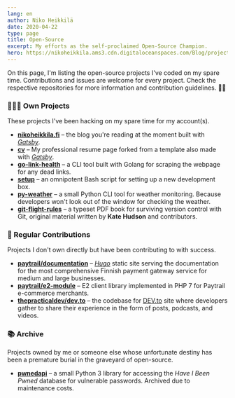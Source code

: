 ```yaml
---
lang: en
author: Niko Heikkilä
date: 2020-04-22
type: page
title: Open-Source
excerpt: My efforts as the self-proclaimed Open-Source Champion.
hero: https://nikoheikkila.ams3.cdn.digitaloceanspaces.com/Blog/projects.jpg
---
```


On this page, I'm listing the open-source projects I've coded on my spare time. Contributions and issues are welcome for every project. Check the respective repositories for more information and contribution guidelines. 🙏🏽

### 👨🏻‍💻 Own Projects

These projects I've been hacking on my spare time for my account(s).

-   [**nikoheikkila.fi**][blog] – the blog you're reading at the moment built with [_Gatsby_][gatsby].
-   [**cv**][cv] – My professional resume page forked from a template also made with [_Gatsby_][gatsby].
-   [**go-link-health**][linkhealth] – a CLI tool built with Golang for scraping the webpage for any dead links.
-   [**setup**][setup] – an omnipotent Bash script for setting up a new development box.
-   [**py-weather**][weather] – a small Python CLI tool for weather monitoring. Because developers won't look out of the window for checking the weather.
-   [**git-flight-rules**][flightrules] – a typeset PDF book for surviving version control with Git, original material written by **Kate Hudson** and contributors.

[blog]: https://github.com/nikoheikkila/nikoheikkila.fi
[cv]: https://github.com/nikoheikkila/cv
[linkhealth]: https://github.com/nikoheikkila/go-link-health
[setup]: https://github.com/nikoheikkila/setup
[weather]: https://github.com/nikoheikkila/py-weather
[flightrules]: https://github.com/nikoheikkila/git-flight-rules

### 🤝 Regular Contributions

Projects I don't own directly but have been contributing to with success.

-   [**paytrail/documentation**][paytraildocs] – [_Hugo_][hugo] static site serving the documentation for the most comprehensive Finnish payment gateway service for medium and large businesses.
-   [**paytrail/e2-module**][paytraile2] – E2 client library implemented in PHP 7 for Paytrail e-commerce merchants.
-   [**thepracticaldev/dev.to**][devto] – the codebase for [DEV.to](https://dev.to) site where developers gather to share their experience in the form of posts, podcasts, and videos.

[paytraildocs]: https://github.com/paytrail/documentation
[paytraile2]: https://github.com/paytrail/e2-module
[devto]: https://github.com/thepracticaldev/dev.to

### 📚 Archive

Projects owned by me or someone else whose unfortunate destiny has been a premature burial in the graveyard of open-source.

-   [**pwnedapi**][pwnedapi] – a small Python 3 library for accessing the _Have I Been Pwned_ database for vulnerable passwords. Archived due to maintenance costs.

[pwnedapi]: https://github.com/nikoheikkila/pwnedapi
[gatsby]: https://www.gatsbyjs.org/
[hugo]: https://gohugo.io/
